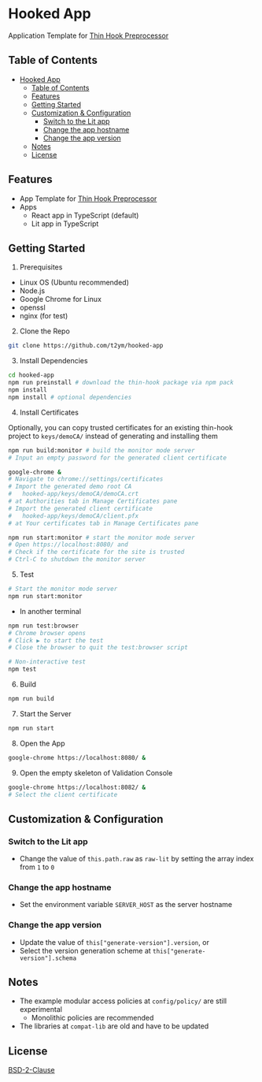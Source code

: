 
# Hooked App

Application Template for [Thin Hook Preprocessor](https://github.com/t2ym/thin-hook)


## Table of Contents

- [Hooked App](#hooked-app)
  - [Table of Contents](#table-of-contents)
  - [Features](#features)
  - [Getting Started](#getting-started)
  - [Customization \& Configuration](#customization--configuration)
    - [Switch to the Lit app](#switch-to-the-lit-app)
    - [Change the app hostname](#change-the-app-hostname)
    - [Change the app version](#change-the-app-version)
  - [Notes](#notes)
  - [License](#license)

## Features

- App Template for [Thin Hook Preprocessor](https://github.com/t2ym/thin-hook)
- Apps
  - React app in TypeScript (default)
  - Lit app in TypeScript

## Getting Started

1. Prerequisites

- Linux OS (Ubuntu recommended)
- Node.js
- Google Chrome for Linux
- openssl
- nginx (for test)

2. Clone the Repo

```sh
git clone https://github.com/t2ym/hooked-app

```

3. Install Dependencies

```sh
cd hooked-app
npm run preinstall # download the thin-hook package via npm pack
npm install 
npm install # optional dependencies
```

4. Install Certificates

Optionally, you can copy trusted certificates for an existing thin-hook project to `keys/demoCA/` instead of generating and installing them

```sh
npm run build:monitor # build the monitor mode server
# Input an empty password for the generated client certificate

google-chrome &
# Navigate to chrome://settings/certificates
# Import the generated demo root CA
#   hooked-app/keys/demoCA/demoCA.crt 
# at Authorities tab in Manage Certificates pane
# Import the generated client certificate 
#   hooked-app/keys/demoCA/client.pfx 
# at Your certificates tab in Manage Certificates pane

npm run start:monitor # start the monitor mode server
# Open https://localhost:8080/ and 
# Check if the certificate for the site is trusted
# Ctrl-C to shutdown the monitor server
```

5. Test

```sh
# Start the monitor mode server
npm run start:monitor
```
- In another terminal
```sh
npm run test:browser
# Chrome browser opens
# Click ▶ to start the test
# Close the browser to quit the test:browser script
```
```sh
# Non-interactive test
npm test
```

6. Build

```sh
npm run build
```

7. Start the Server

```sh
npm run start
```

8. Open the App

```sh
google-chrome https://localhost:8080/ &
```

9. Open the empty skeleton of Validation Console

```sh
google-chrome https://localhost:8082/ &
# Select the client certificate
```

## Customization & Configuration

### Switch to the Lit app
- Change the value of `this.path.raw` as `raw-lit` by setting the array index from `1` to `0`

### Change the app hostname
- Set the environment variable `SERVER_HOST` as the server hostname

### Change the app version
- Update the value of `this["generate-version"].version`, or
- Select the version generation scheme at `this["generate-version"].schema`

## Notes
- The example modular access policies at `config/policy/` are still experimental
  - Monolithic policies are recommended
- The libraries at `compat-lib` are old and have to be updated

## License

[BSD-2-Clause](LICENSE.md)

